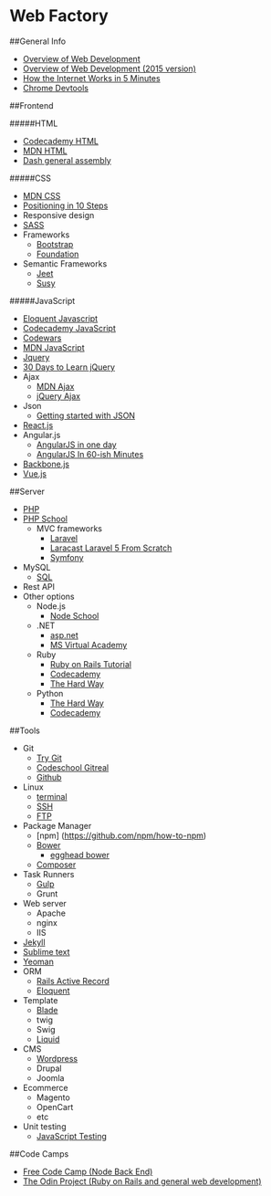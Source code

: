 # Web Factory

##General Info
- [Overview of Web Development](https://www.youtube.com/watch?v=zXqs6X0lzKI)
- [Overview of Web Development (2015 version)](https://www.youtube.com/watch?v=pB0WvcxTbCA)
- [How the Internet Works in 5 Minutes](http://youtu.be/7_LPdttKXPc)
- [Chrome Devtools](http://discover-devtools.codeschool.com/)

##Frontend

#####HTML
 - [Codecademy HTML](http://www.codecademy.com/tracks/web)
 - [MDN HTML](https://developer.mozilla.org/en-US/docs/Web/HTML)
 - [Dash general assembly](https://dash.generalassemb.ly/)

 #####CSS

 - [MDN CSS](https://developer.mozilla.org/en-US/docs/Web/CSS)
 - [Positioning in 10 Steps](http://www.barelyfitz.com/screencast/html-training/css/positioning/)
 - Responsive design
 - [SASS](https://www.youtube.com/playlist?list=PL2CB1F80266E986EA)
 - Frameworks
	- [Bootstrap](http://getbootstrap.com/getting-started/)
	- [Foundation](http://foundation.zurb.com/docs/)
 - Semantic Frameworks
 	- [Jeet](http://jeet.gs/)
 	- [Susy](http://susy.oddbird.net/demos/)

 #####JavaScript
 - [Eloquent Javascript](http://eloquentjavascript.net/)
 - [Codecademy JavaScript](http://www.codecademy.com/tracks/javascript)
 - [Codewars](http://www.codewars.com/)
 - [MDN JavaScript](https://developer.mozilla.org/en-US/docs/Web/JavaScript)
 - [Jquery](http://www.codecademy.com/tracks/jquery)
 - [30 Days to Learn jQuery](http://code.tutsplus.com/courses/30-days-to-learn-jquery)
 - Ajax
 	- [MDN Ajax](https://developer.mozilla.org/en-US/docs/AJAX/Getting_Started)
 	- [jQuery Ajax](http://learn.jquery.com/ajax/)
 - Json
 	- [Getting started with JSON](http://iviewsource.com/codingtutorials/getting-started-with-javascript-object-notation-json-for-absolute-beginners/)
 - [React.js](https://facebook.github.io/react/)
 - Angular.js
	- [AngularJS in one day ](http://toddmotto.com/ultimate-guide-to-learning-angular-js-in-one-day/)
	- [AngularJS In 60-ish Minutes ](https://www.youtube.com/watch?v=i9MHigUZKEM)
 - [Backbone.js](http://codebeerstartups.com/2012/12/a-complete-guide-for-learning-backbone-js/)
 - [Vue.js](https://laracasts.com/series/learning-vue-step-by-step)

##Server

- [PHP](http://www.codecademy.com/tracks/php)
- [PHP School](https://www.phpschool.io/)
	- MVC frameworks
		- [Laravel](http://laravel.com/)
		- [Laracast Laravel 5 From Scratch](https://laracasts.com/series/laravel-5-from-scratch)
		- [Symfony](http://symfony.com/)
- MySQL
  - [SQL](http://sqlbolt.com/lesson/introduction)
- Rest API
- Other options
	- Node.js
		- [Node School](http://nodeschool.io/)
	- .NET
		- [asp.net](http://www.asp.net/get-started)
		- [MS Virtual Academy](http://www.microsoftvirtualacademy.com/)
	- Ruby
		- [Ruby on Rails Tutorial](https://www.railstutorial.org/book)
		- [Codecademy](http://www.codecademy.com/tracks/ruby)
		- [The Hard Way](http://learnrubythehardway.org/)
	- Python
		- [The Hard Way](http://learnpythonthehardway.org/book/)
		- [Codecademy](http://www.codecademy.com/tracks/python)

##Tools

- Git
	- [Try Git](https://try.github.io/levels/1/challenges/1)
	- [Codeschool Gitreal](http://gitreal.codeschool.com/levels/1)
	- [Github](https://help.github.com/)
- Linux
	- [terminal](http://cli.learncodethehardway.org/book/)
	- [SSH](http://www.alexonlinux.com/ssh-crash-course)
	- [FTP](http://www.webmonkey.com/2010/02/ftp_for_beginners/)
- Package Manager
	- [npm] (https://github.com/npm/how-to-npm)
	- [Bower](http://bower.io/)
		- [egghead bower](https://egghead.io/lessons/bower-introduction-and-setup)
	- [Composer](https://getcomposer.org/doc/00-intro.md)
- Task Runners
	- [Gulp](https://www.youtube.com/playlist?list=PLLnpHn493BHE2RsdyUNpbiVn-cfuV7Fos)
	- Grunt
- Web server
	- Apache
	- nginx
	- IIS
- [Jekyll](http://jekyllrb.com/docs/home/)
- [Sublime text](https://scotch.io/bar-talk/the-complete-visual-guide-to-sublime-text-3-getting-started-and-keyboard-shortcuts)
- [Yeoman](http://yeoman.io/codelab.html)
- ORM
  - [Rails Active Record](http://guides.rubyonrails.org/active_record_basics.html)
  - [Eloquent](https://scotch.io/tutorials/a-guide-to-using-eloquent-orm-in-laravel)
- Template
	- [Blade](http://laravel.com/docs/4.2/templates)
	- twig
	- Swig
	- [Liquid](http://jekyllrb.com/docs/templates/)
- CMS
	- [Wordpress](https://codex.wordpress.org/WordPress_Lessons)
	- Drupal
	- Joomla
- Ecommerce
	- Magento
	- OpenCart
	- etc
- Unit testing
  - [JavaScript Testing](https://www.udacity.com/course/javascript-testing--ud549)

##Code Camps
- [Free Code Camp (Node Back End)](http://www.freecodecamp.com/)
- [The Odin Project (Ruby on Rails and general web development)](http://www.theodinproject.com/)
